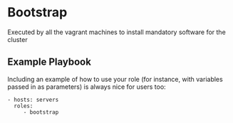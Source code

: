Bootstrap
=========

Executed by all the vagrant machines to install mandatory software for the cluster

Example Playbook
----------------

Including an example of how to use your role (for instance, with variables passed in as parameters) is always nice for users too:

    - hosts: servers
      roles:
         - bootstrap
